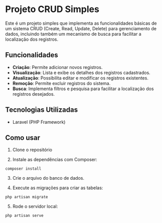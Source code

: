 # Projeto CRUD Simples

Este é um projeto simples que implementa as funcionalidades básicas de um sistema CRUD (Create, Read, Update, Delete) para gerenciamento de dados, incluindo também um mecanismo de busca para facilitar a localização dos registros.

## Funcionalidades

- **Criação**: Permite adicionar novos registros.
- **Visualização**: Lista e exibe os detalhes dos registros cadastrados.
- **Atualização**: Possibilita editar e modificar os registros existentes.
- **Remoção**: Permite excluir registros do sistema.
- **Busca**: Implementa filtros e pesquisa para facilitar a localização dos registros desejados.

## Tecnologias Utilizadas

- Laravel (PHP Framework)

## Como usar

1. Clone o repositório

2. Instale as dependências com Composer:
   
````
composer install
````

3. Crie o arquivo do banco de dados.

4. Execute as migrações para criar as tabelas:

````
php artisan migrate
````

5. Rode o servidor local:

````
php artisan serve
````
